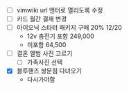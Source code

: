- [ ] vimwiki url 엔터로 열리도록 수정
- [ ] 카드 월간 결재 변경
- [ ] 아이오닉 스타터 패키지 구매 20% 12/20
  - 12v 충전기 포함 249,000
  - 미포함 64,500
- [ ] 결혼 앨범 사진 고르기
  - [ ] 가족사진 선택
- [X] 블루핸즈 쌍문점 다녀오기
  - 다시가야함
